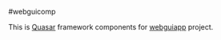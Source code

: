 #webguicomp

This is [Quasar](https://quasar.dev/) framework components for [webguiapp](https://gitlab.com/userbogd/webguiapp) project.
